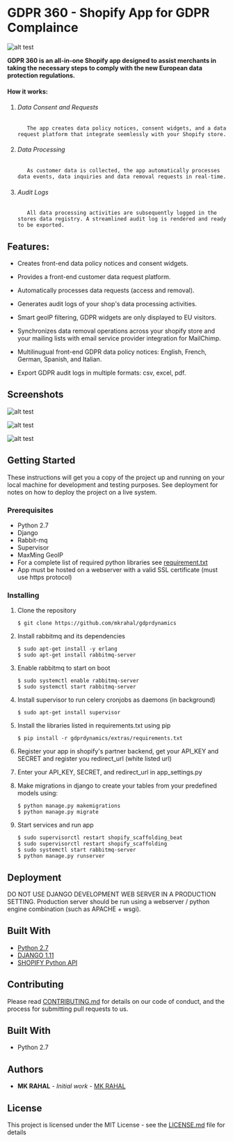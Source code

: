 # GDPR 360 - Shopify App for GDPR Complaince 

![alt test](screenshots/1.png)

**GDPR 360 is an all-in-one Shopify app designed to assist merchants in taking the necessary steps to comply with the new European data protection regulations.**

#### How it works:

1. ###### Data Consent and Requests  
          The app creates data policy notices, consent widgets, and a data request platform that integrate seemlessly with your Shopify store.

2. ###### Data Processing  
          As customer data is collected, the app automatically processes data events, data inquiries and data removal requests in real-time.

3. ###### Audit Logs  
          All data processing activities are subsequently logged in the stores data registry. A streamlined audit log is rendered and ready to be exported.


## Features:
 
- Creates front-end data policy notices and consent widgets.
 
- Provides a front-end customer data request platform.
 
- Automatically processes data requests (access and removal).
 
- Generates audit logs of your shop's data processing activities.
 
- Smart geoIP filtering, GDPR widgets are only displayed to EU visitors.
 
- Synchronizes data removal operations across your shopify store and your mailing lists with email service provider integration for MailChimp.
 
- Multilinugual front-end GDPR data policy notices: English, French, German, Spanish, and Italian.
 
- Export GDPR audit logs in multiple formats: csv, excel, pdf.


## Screenshots

![alt test](screenshots/2.png)

![alt test](screenshots/3.png)

![alt test](screenshots/4.png)


## Getting Started

These instructions will get you a copy of the project up and running on your local machine for development and testing purposes. See deployment for notes on how to deploy the project on a live system.

### Prerequisites

* Python 2.7
* Django
* Rabbit-mq
* Supervisor
* MaxMing GeoIP
* For a complete list of required python libraries see [requirement.txt](https://github.com/mkrahal/gdprdynamics/blob/master/extras/requirements.txt)
* App must be hosted on a webserver with a valid SSL certificate (must use https protocol)

### Installing

1. Clone the repository 
	```
	$ git clone https://github.com/mkrahal/gdprdynamics
	```

2. Install rabbitmq and its dependencies
	```
	$ sudo apt-get install -y erlang
	$ sudo apt-get install rabbitmq-server
	```

3. Enable rabbitmq to start on boot
	```
	$ sudo systemctl enable rabbitmq-server
	$ sudo systemctl start rabbitmq-server 
	```

4. Install supervisor to run celery cronjobs as daemons (in background)
	```
	$ sudo apt-get install supervisor
	```

5. Install the libraries listed in requirements.txt using pip
	```
	$ pip install -r gdprdynamics/extras/requirements.txt
	```

6. Register your app in shopify's partner backend, get your API_KEY and SECRET and register you redirect_url (white listed url)

7. Enter your API_KEY, SECRET, and redirect_url in app_settings.py 

8. Make migrations in django to create your tables from your predefined models using:
   	```
	$ python manage.py makemigrations
	$ python manage.py migrate 
	```
9. Start services and run app
	```
	$ sudo supervisorctl restart shopify_scaffolding_beat
	$ sudo supervisorctl restart shopify_scaffolding
	$ sudo systemctl start rabbitmq-server
	$ python manage.py runserver
	```
	

## Deployment

DO NOT USE DJANGO DEVELOPMENT WEB SERVER IN A PRODUCTION SETTING. 
Production server should be run using a webserver / python engine combination (such as APACHE + wsgi).


## Built With

* [Python 2.7](https://www.python.org/)
* [DJANGO 1.11](https://www.djangoproject.com/)
* [SHOPIFY Python API](https://github.com/Shopify/shopify_python_api)


## Contributing

Please read [CONTRIBUTING.md](https://github.com/mkrahal/djapify/blob/master/CONTRIBUTING.md) for details on our code of conduct, and the process for submitting pull requests to us.



## Built With

* Python 2.7


## Authors

* **MK RAHAL** - *Initial work* - [MK RAHAL](https://github.com/mkrahal)


## License

This project is licensed under the MIT License - see the [LICENSE.md](https://github.com/mkrahal/djapify/blob/master/LICENSE.md) file for details


